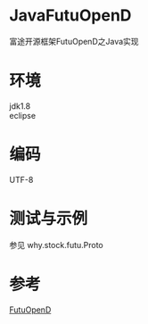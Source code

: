 # JavaFutuOpenD
富途开源框架FutuOpenD之Java实现

# 环境
jdk1.8</br>
eclipse

# 编码
UTF-8

# 测试与示例
参见 why.stock.futu.Proto 

# 参考
<a href=https://futunnopen.github.io/futu-api-doc/intro/FutuOpenDGuide.html>FutuOpenD</a>
